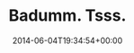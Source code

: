 ---
retweeted: false
source: <a href="http://twitter.com" rel="nofollow">Twitter Web Client</a>
entities:
  hashtags: []
  symbols: []
  user_mentions: []
  urls:
  - url: http://t.co/kxgR1aXHKW
    expanded_url: http://bit.ly/1mTuWeX
    display_url: bit.ly/1mTuWeX
    indices:
    - '14'
    - '36'
display_text_range:
- '0'
- '36'
favorite_count: '0'
id_str: '474273106257653760'
truncated: false
retweet_count: '0'
id: '474273106257653760'
possibly_sensitive: false
created_at: Wed Jun 04 19:34:54 +0000 2014
favorited: false
full_text: Badumm. Tsss.
lang: en
quote_url: http://bit.ly/1mTuWeX
tags:
- pesos:twitter
date: '2014-06-04T19:34:54+00:00'
src: https://twitter.com/bascht/status/474273106257653760
original_url: https://twitter.com/bascht/status/474273106257653760
type: twitter_tweet
text: Badumm. Tsss.
title: Badumm. Tsss.

---